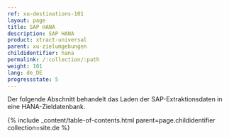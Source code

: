 ```yaml
---
ref: xu-destinations-101
layout: page
title: SAP HANA
description: SAP HANA
product: xtract-universal
parent: xu-zielumgebungen
childidentifier: hana
permalink: /:collection/:path
weight: 101
lang: de_DE
progressstate: 5
---
```


Der folgende Abschnitt behandelt das Laden der SAP-Extraktionsdaten in eine HANA-Zieldatenbank.  


{% include _content/table-of-contents.html parent=page.childidentifier collection=site.de %}